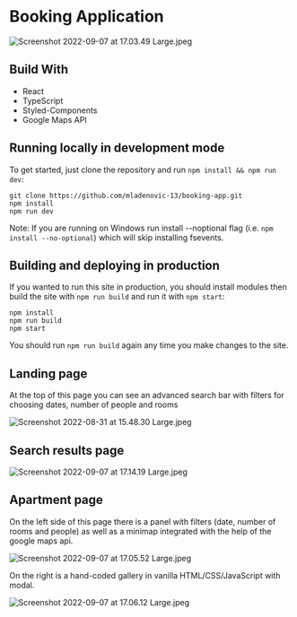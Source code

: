 # Booking Application

![Screenshot 2022-09-07 at 17.03.49 Large.jpeg](https://res.craft.do/user/full/9becb574-f036-dae3-8b23-ef86b3c4a5d4/6477F429-61AE-4084-B5F3-14661C9A9DD4_2/Oehf8LLMkmccwtZ7SqkBQATXOIHsqHazaBlAXocM6Lkz/Screenshot%202022-09-07%20at%2017.03.49%20Large.jpeg)

## Build With

- React
- TypeScript
- Styled-Components
- Google Maps API

## Running locally in development mode

To get started, just clone the repository and run `npm install && npm run dev`:

```other
git clone https://github.com/mladenovic-13/booking-app.git
npm install
npm run dev
```

Note: If you are running on Windows run install --noptional flag (i.e. `npm install --no-optional`) which will skip installing fsevents.

## Building and deploying in production

If you wanted to run this site in production, you should install modules then build the site with `npm run build` and run it with `npm start`:

```other
npm install
npm run build
npm start
```

You should run `npm run build` again any time you make changes to the site.

## Landing page

At the top of this page you can see an advanced search bar with filters for choosing dates, number of people and rooms

![Screenshot 2022-08-31 at 15.48.30 Large.jpeg](https://res.craft.do/user/full/9becb574-f036-dae3-8b23-ef86b3c4a5d4/C93A6CA3-74CB-4C50-AF94-A38701525F8E_2/jGfVzQy9O4ERv4CxSdsjFDOvObz4ltcUdu4hyYIs1kwz/Screenshot%202022-08-31%20at%2015.48.30%20Large.jpeg)

## Search results page

![Screenshot 2022-09-07 at 17.14.19 Large.jpeg](https://res.craft.do/user/full/9becb574-f036-dae3-8b23-ef86b3c4a5d4/0F436710-4627-4BA3-8ED4-A96E8600557B_2/7AemvEN5riR58qIZtoAF7YCfYwN6Xpi5PSI1y79PziQz/Screenshot%202022-09-07%20at%2017.14.19%20Large.jpeg)

## Apartment page

On the left side of this page there is a panel with filters (date, number of rooms and people) as well as a minimap integrated with the help of the google maps api.

![Screenshot 2022-09-07 at 17.05.52 Large.jpeg](https://res.craft.do/user/full/9becb574-f036-dae3-8b23-ef86b3c4a5d4/53CD8EF4-E420-420C-9763-C555D7C91D63_2/c2yQSQcbv6g3JXzOkVxbPcbEp8UdN98BVsyADk5oOTMz/Screenshot%202022-09-07%20at%2017.05.52%20Large.jpeg)

On the right is a hand-coded gallery in vanilla HTML/CSS/JavaScript with modal.

![Screenshot 2022-09-07 at 17.06.12 Large.jpeg](https://res.craft.do/user/full/9becb574-f036-dae3-8b23-ef86b3c4a5d4/7B053395-1D2F-420A-96B5-466D2CF74BA5_2/zXxXfgOo5VUn4sztPvTmGgbtIhJkn0usimQfAqA2foQz/Screenshot%202022-09-07%20at%2017.06.12%20Large.jpeg)

